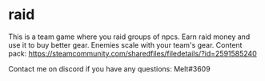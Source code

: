 # raid

This is a team game where you raid groups of npcs. 
Earn raid money and use it to buy better gear. 
Enemies scale with your team's gear. 
Content pack:
https://steamcommunity.com/sharedfiles/filedetails/?id=2591585240

Contact me on discord if you have any questions: Melt#3609
